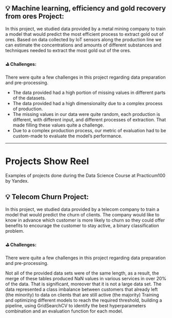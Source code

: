 ## 💡 Machine learning, efficiency and gold recovery from ores Project:
In this project, we studied data provided by a metal mining company to train a model that would predict the most efficient process to extract gold out of ores.
Based on data collected by IoT sensors along the production line we can estimate the concentrations and amounts of different substances and techniques needed to extract the most gold out of the ores.

#### ⛳️ Challenges:
There were quite a few challenges in this project regarding data preparation and pre-processing.

- The data provided had a high portion of missing values in different parts of the datasets.
- The data provided had a high dimensionality due to a complex process of production.
- The missing values in our data were quite random, each production is different, with different input, and different processes of extraction. That made filling these values quite a challenge.
- Due to a complex production process, our metric of evaluation had to be custom-made to evaluate the model’s performance.

------

# Projects Show Reel
Examples of projects done during the Data Science Course at Practicum100 by Yandex.

## 💡 Telecom Churn Project:
In this project, we studied data provided by a telecom company to train a model that would predict the churn of clients. The company would like to know in advance which customer is more likely to churn so they could offer benefits to encourage the customer to stay active, a binary classification problem.

#### ⛳️ Challenges:
There were quite a few challenges in this project regarding data preparation and pre-processing.

Not all of the provided data sets were of the same length, as a result, the merge of these tables produced NaN values in various services in over 20% of the data. That is significant, moreover that it is not a large data set.
The data represented a class imbalance between customers that already left (the minority) to data on clients that are still active (the majority)
Training and optimizing different models to reach the required threshold, building a pipeline, using GridSearchCV to identify the best hyperparameters combination and an evaluation function for each model.
